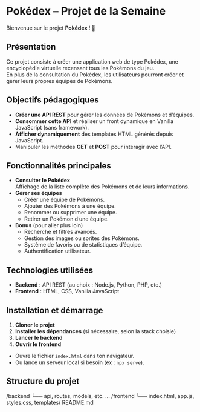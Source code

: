 # Pokédex – Projet de la Semaine

Bienvenue sur le projet **Pokédex** ! 👋

## Présentation

Ce projet consiste à créer une application web de type Pokédex, une encyclopédie virtuelle recensant tous les Pokémons du jeu.  
En plus de la consultation du Pokédex, les utilisateurs pourront créer et gérer leurs propres équipes de Pokémons.

## Objectifs pédagogiques

- **Créer une API REST** pour gérer les données de Pokémons et d’équipes.
- **Consommer cette API** et réaliser un front dynamique en Vanilla JavaScript (sans framework).
- **Afficher dynamiquement** des templates HTML générés depuis JavaScript.
- Manipuler les méthodes **GET** et **POST** pour interagir avec l’API.

## Fonctionnalités principales

- **Consulter le Pokédex**  
  Affichage de la liste complète des Pokémons et de leurs informations.
- **Gérer ses équipes**
  - Créer une équipe de Pokémons.
  - Ajouter des Pokémons à une équipe.
  - Renommer ou supprimer une équipe.
  - Retirer un Pokémon d’une équipe.
- **Bonus** (pour aller plus loin)
  - Recherche et filtres avancés.
  - Gestion des images ou sprites des Pokémons.
  - Système de favoris ou de statistiques d’équipe.
  - Authentification utilisateur.

## Technologies utilisées

- **Backend** : API REST (au choix : Node.js, Python, PHP, etc.)
- **Frontend** : HTML, CSS, Vanilla JavaScript

## Installation et démarrage

1. **Cloner le projet**
2. **Installer les dépendances** (si nécessaire, selon la stack choisie)
3. **Lancer le backend** 
4. **Ouvrir le frontend**
- Ouvre le fichier `index.html` dans ton navigateur.
- Ou lance un serveur local si besoin (ex : `npx serve`).

## Structure du projet
/backend
└── api, routes, models, etc.
...
/frontend
└── index.html, app.js, styles.css, templates/
README.md



